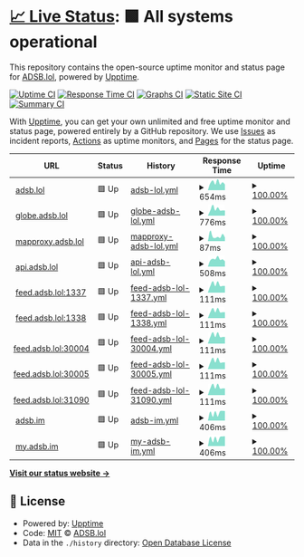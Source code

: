 # [📈 Live Status](https://status.adsb.lol): <!--live status--> **🟩 All systems operational**

This repository contains the open-source uptime monitor and status page for [ADSB.lol](https://adsb.lol), powered by [Upptime](https://github.com/upptime/upptime).

[![Uptime CI](https://github.com/adsblol/status/workflows/Uptime%20CI/badge.svg)](https://github.com/adsblol/status/actions?query=workflow%3A%22Uptime+CI%22)
[![Response Time CI](https://github.com/adsblol/status/workflows/Response%20Time%20CI/badge.svg)](https://github.com/adsblol/status/actions?query=workflow%3A%22Response+Time+CI%22)
[![Graphs CI](https://github.com/adsblol/status/workflows/Graphs%20CI/badge.svg)](https://github.com/adsblol/status/actions?query=workflow%3A%22Graphs+CI%22)
[![Static Site CI](https://github.com/adsblol/status/workflows/Static%20Site%20CI/badge.svg)](https://github.com/adsblol/status/actions?query=workflow%3A%22Static+Site+CI%22)
[![Summary CI](https://github.com/adsblol/status/workflows/Summary%20CI/badge.svg)](https://github.com/adsblol/status/actions?query=workflow%3A%22Summary+CI%22)

With [Upptime](https://upptime.js.org), you can get your own unlimited and free uptime monitor and status page, powered entirely by a GitHub repository. We use [Issues](https://github.com/adsblol/status/issues) as incident reports, [Actions](https://github.com/adsblol/status/actions) as uptime monitors, and [Pages](https://status.adsb.lol) for the status page.

<!--start: status pages-->
<!-- This summary is generated by Upptime (https://github.com/upptime/upptime) -->
<!-- Do not edit this manually, your changes will be overwritten -->
<!-- prettier-ignore -->
| URL | Status | History | Response Time | Uptime |
| --- | ------ | ------- | ------------- | ------ |
| <img alt="" src="https://icons.duckduckgo.com/ip3/adsb.lol.ico" height="13"> [adsb.lol](https://adsb.lol) | 🟩 Up | [adsb-lol.yml](https://github.com/adsblol/status/commits/HEAD/history/adsb-lol.yml) | <details><summary><img alt="Response time graph" src="./graphs/adsb-lol/response-time-week.png" height="20"> 654ms</summary><br><a href="https://status.adsb.lol/history/adsb-lol"><img alt="Response time 624" src="https://img.shields.io/endpoint?url=https%3A%2F%2Fraw.githubusercontent.com%2Fadsblol%2Fstatus%2FHEAD%2Fapi%2Fadsb-lol%2Fresponse-time.json"></a><br><a href="https://status.adsb.lol/history/adsb-lol"><img alt="24-hour response time 497" src="https://img.shields.io/endpoint?url=https%3A%2F%2Fraw.githubusercontent.com%2Fadsblol%2Fstatus%2FHEAD%2Fapi%2Fadsb-lol%2Fresponse-time-day.json"></a><br><a href="https://status.adsb.lol/history/adsb-lol"><img alt="7-day response time 654" src="https://img.shields.io/endpoint?url=https%3A%2F%2Fraw.githubusercontent.com%2Fadsblol%2Fstatus%2FHEAD%2Fapi%2Fadsb-lol%2Fresponse-time-week.json"></a><br><a href="https://status.adsb.lol/history/adsb-lol"><img alt="30-day response time 736" src="https://img.shields.io/endpoint?url=https%3A%2F%2Fraw.githubusercontent.com%2Fadsblol%2Fstatus%2FHEAD%2Fapi%2Fadsb-lol%2Fresponse-time-month.json"></a><br><a href="https://status.adsb.lol/history/adsb-lol"><img alt="1-year response time 628" src="https://img.shields.io/endpoint?url=https%3A%2F%2Fraw.githubusercontent.com%2Fadsblol%2Fstatus%2FHEAD%2Fapi%2Fadsb-lol%2Fresponse-time-year.json"></a></details> | <details><summary><a href="https://status.adsb.lol/history/adsb-lol">100.00%</a></summary><a href="https://status.adsb.lol/history/adsb-lol"><img alt="All-time uptime 99.88%" src="https://img.shields.io/endpoint?url=https%3A%2F%2Fraw.githubusercontent.com%2Fadsblol%2Fstatus%2FHEAD%2Fapi%2Fadsb-lol%2Fuptime.json"></a><br><a href="https://status.adsb.lol/history/adsb-lol"><img alt="24-hour uptime 100.00%" src="https://img.shields.io/endpoint?url=https%3A%2F%2Fraw.githubusercontent.com%2Fadsblol%2Fstatus%2FHEAD%2Fapi%2Fadsb-lol%2Fuptime-day.json"></a><br><a href="https://status.adsb.lol/history/adsb-lol"><img alt="7-day uptime 100.00%" src="https://img.shields.io/endpoint?url=https%3A%2F%2Fraw.githubusercontent.com%2Fadsblol%2Fstatus%2FHEAD%2Fapi%2Fadsb-lol%2Fuptime-week.json"></a><br><a href="https://status.adsb.lol/history/adsb-lol"><img alt="30-day uptime 99.41%" src="https://img.shields.io/endpoint?url=https%3A%2F%2Fraw.githubusercontent.com%2Fadsblol%2Fstatus%2FHEAD%2Fapi%2Fadsb-lol%2Fuptime-month.json"></a><br><a href="https://status.adsb.lol/history/adsb-lol"><img alt="1-year uptime 99.89%" src="https://img.shields.io/endpoint?url=https%3A%2F%2Fraw.githubusercontent.com%2Fadsblol%2Fstatus%2FHEAD%2Fapi%2Fadsb-lol%2Fuptime-year.json"></a></details>
| <img alt="" src="https://icons.duckduckgo.com/ip3/globe.adsb.lol.ico" height="13"> [globe.adsb.lol](https://globe.adsb.lol) | 🟩 Up | [globe-adsb-lol.yml](https://github.com/adsblol/status/commits/HEAD/history/globe-adsb-lol.yml) | <details><summary><img alt="Response time graph" src="./graphs/globe-adsb-lol/response-time-week.png" height="20"> 776ms</summary><br><a href="https://status.adsb.lol/history/globe-adsb-lol"><img alt="Response time 837" src="https://img.shields.io/endpoint?url=https%3A%2F%2Fraw.githubusercontent.com%2Fadsblol%2Fstatus%2FHEAD%2Fapi%2Fglobe-adsb-lol%2Fresponse-time.json"></a><br><a href="https://status.adsb.lol/history/globe-adsb-lol"><img alt="24-hour response time 620" src="https://img.shields.io/endpoint?url=https%3A%2F%2Fraw.githubusercontent.com%2Fadsblol%2Fstatus%2FHEAD%2Fapi%2Fglobe-adsb-lol%2Fresponse-time-day.json"></a><br><a href="https://status.adsb.lol/history/globe-adsb-lol"><img alt="7-day response time 776" src="https://img.shields.io/endpoint?url=https%3A%2F%2Fraw.githubusercontent.com%2Fadsblol%2Fstatus%2FHEAD%2Fapi%2Fglobe-adsb-lol%2Fresponse-time-week.json"></a><br><a href="https://status.adsb.lol/history/globe-adsb-lol"><img alt="30-day response time 1595" src="https://img.shields.io/endpoint?url=https%3A%2F%2Fraw.githubusercontent.com%2Fadsblol%2Fstatus%2FHEAD%2Fapi%2Fglobe-adsb-lol%2Fresponse-time-month.json"></a><br><a href="https://status.adsb.lol/history/globe-adsb-lol"><img alt="1-year response time 863" src="https://img.shields.io/endpoint?url=https%3A%2F%2Fraw.githubusercontent.com%2Fadsblol%2Fstatus%2FHEAD%2Fapi%2Fglobe-adsb-lol%2Fresponse-time-year.json"></a></details> | <details><summary><a href="https://status.adsb.lol/history/globe-adsb-lol">100.00%</a></summary><a href="https://status.adsb.lol/history/globe-adsb-lol"><img alt="All-time uptime 99.77%" src="https://img.shields.io/endpoint?url=https%3A%2F%2Fraw.githubusercontent.com%2Fadsblol%2Fstatus%2FHEAD%2Fapi%2Fglobe-adsb-lol%2Fuptime.json"></a><br><a href="https://status.adsb.lol/history/globe-adsb-lol"><img alt="24-hour uptime 100.00%" src="https://img.shields.io/endpoint?url=https%3A%2F%2Fraw.githubusercontent.com%2Fadsblol%2Fstatus%2FHEAD%2Fapi%2Fglobe-adsb-lol%2Fuptime-day.json"></a><br><a href="https://status.adsb.lol/history/globe-adsb-lol"><img alt="7-day uptime 100.00%" src="https://img.shields.io/endpoint?url=https%3A%2F%2Fraw.githubusercontent.com%2Fadsblol%2Fstatus%2FHEAD%2Fapi%2Fglobe-adsb-lol%2Fuptime-week.json"></a><br><a href="https://status.adsb.lol/history/globe-adsb-lol"><img alt="30-day uptime 99.63%" src="https://img.shields.io/endpoint?url=https%3A%2F%2Fraw.githubusercontent.com%2Fadsblol%2Fstatus%2FHEAD%2Fapi%2Fglobe-adsb-lol%2Fuptime-month.json"></a><br><a href="https://status.adsb.lol/history/globe-adsb-lol"><img alt="1-year uptime 99.90%" src="https://img.shields.io/endpoint?url=https%3A%2F%2Fraw.githubusercontent.com%2Fadsblol%2Fstatus%2FHEAD%2Fapi%2Fglobe-adsb-lol%2Fuptime-year.json"></a></details>
| <img alt="" src="https://icons.duckduckgo.com/ip3/mapproxy.adsb.lol.ico" height="13"> [mapproxy.adsb.lol](https://mapproxy.adsb.lol/tiles/openaip/openaip_grid/12/2101/1346.png) | 🟩 Up | [mapproxy-adsb-lol.yml](https://github.com/adsblol/status/commits/HEAD/history/mapproxy-adsb-lol.yml) | <details><summary><img alt="Response time graph" src="./graphs/mapproxy-adsb-lol/response-time-week.png" height="20"> 87ms</summary><br><a href="https://status.adsb.lol/history/mapproxy-adsb-lol"><img alt="Response time 140" src="https://img.shields.io/endpoint?url=https%3A%2F%2Fraw.githubusercontent.com%2Fadsblol%2Fstatus%2FHEAD%2Fapi%2Fmapproxy-adsb-lol%2Fresponse-time.json"></a><br><a href="https://status.adsb.lol/history/mapproxy-adsb-lol"><img alt="24-hour response time 62" src="https://img.shields.io/endpoint?url=https%3A%2F%2Fraw.githubusercontent.com%2Fadsblol%2Fstatus%2FHEAD%2Fapi%2Fmapproxy-adsb-lol%2Fresponse-time-day.json"></a><br><a href="https://status.adsb.lol/history/mapproxy-adsb-lol"><img alt="7-day response time 87" src="https://img.shields.io/endpoint?url=https%3A%2F%2Fraw.githubusercontent.com%2Fadsblol%2Fstatus%2FHEAD%2Fapi%2Fmapproxy-adsb-lol%2Fresponse-time-week.json"></a><br><a href="https://status.adsb.lol/history/mapproxy-adsb-lol"><img alt="30-day response time 128" src="https://img.shields.io/endpoint?url=https%3A%2F%2Fraw.githubusercontent.com%2Fadsblol%2Fstatus%2FHEAD%2Fapi%2Fmapproxy-adsb-lol%2Fresponse-time-month.json"></a><br><a href="https://status.adsb.lol/history/mapproxy-adsb-lol"><img alt="1-year response time 140" src="https://img.shields.io/endpoint?url=https%3A%2F%2Fraw.githubusercontent.com%2Fadsblol%2Fstatus%2FHEAD%2Fapi%2Fmapproxy-adsb-lol%2Fresponse-time-year.json"></a></details> | <details><summary><a href="https://status.adsb.lol/history/mapproxy-adsb-lol">100.00%</a></summary><a href="https://status.adsb.lol/history/mapproxy-adsb-lol"><img alt="All-time uptime 100.00%" src="https://img.shields.io/endpoint?url=https%3A%2F%2Fraw.githubusercontent.com%2Fadsblol%2Fstatus%2FHEAD%2Fapi%2Fmapproxy-adsb-lol%2Fuptime.json"></a><br><a href="https://status.adsb.lol/history/mapproxy-adsb-lol"><img alt="24-hour uptime 100.00%" src="https://img.shields.io/endpoint?url=https%3A%2F%2Fraw.githubusercontent.com%2Fadsblol%2Fstatus%2FHEAD%2Fapi%2Fmapproxy-adsb-lol%2Fuptime-day.json"></a><br><a href="https://status.adsb.lol/history/mapproxy-adsb-lol"><img alt="7-day uptime 100.00%" src="https://img.shields.io/endpoint?url=https%3A%2F%2Fraw.githubusercontent.com%2Fadsblol%2Fstatus%2FHEAD%2Fapi%2Fmapproxy-adsb-lol%2Fuptime-week.json"></a><br><a href="https://status.adsb.lol/history/mapproxy-adsb-lol"><img alt="30-day uptime 100.00%" src="https://img.shields.io/endpoint?url=https%3A%2F%2Fraw.githubusercontent.com%2Fadsblol%2Fstatus%2FHEAD%2Fapi%2Fmapproxy-adsb-lol%2Fuptime-month.json"></a><br><a href="https://status.adsb.lol/history/mapproxy-adsb-lol"><img alt="1-year uptime 100.00%" src="https://img.shields.io/endpoint?url=https%3A%2F%2Fraw.githubusercontent.com%2Fadsblol%2Fstatus%2FHEAD%2Fapi%2Fmapproxy-adsb-lol%2Fuptime-year.json"></a></details>
| <img alt="" src="https://icons.duckduckgo.com/ip3/api.adsb.lol.ico" height="13"> [api.adsb.lol](https://api.adsb.lol/metrics) | 🟩 Up | [api-adsb-lol.yml](https://github.com/adsblol/status/commits/HEAD/history/api-adsb-lol.yml) | <details><summary><img alt="Response time graph" src="./graphs/api-adsb-lol/response-time-week.png" height="20"> 508ms</summary><br><a href="https://status.adsb.lol/history/api-adsb-lol"><img alt="Response time 589" src="https://img.shields.io/endpoint?url=https%3A%2F%2Fraw.githubusercontent.com%2Fadsblol%2Fstatus%2FHEAD%2Fapi%2Fapi-adsb-lol%2Fresponse-time.json"></a><br><a href="https://status.adsb.lol/history/api-adsb-lol"><img alt="24-hour response time 365" src="https://img.shields.io/endpoint?url=https%3A%2F%2Fraw.githubusercontent.com%2Fadsblol%2Fstatus%2FHEAD%2Fapi%2Fapi-adsb-lol%2Fresponse-time-day.json"></a><br><a href="https://status.adsb.lol/history/api-adsb-lol"><img alt="7-day response time 508" src="https://img.shields.io/endpoint?url=https%3A%2F%2Fraw.githubusercontent.com%2Fadsblol%2Fstatus%2FHEAD%2Fapi%2Fapi-adsb-lol%2Fresponse-time-week.json"></a><br><a href="https://status.adsb.lol/history/api-adsb-lol"><img alt="30-day response time 785" src="https://img.shields.io/endpoint?url=https%3A%2F%2Fraw.githubusercontent.com%2Fadsblol%2Fstatus%2FHEAD%2Fapi%2Fapi-adsb-lol%2Fresponse-time-month.json"></a><br><a href="https://status.adsb.lol/history/api-adsb-lol"><img alt="1-year response time 596" src="https://img.shields.io/endpoint?url=https%3A%2F%2Fraw.githubusercontent.com%2Fadsblol%2Fstatus%2FHEAD%2Fapi%2Fapi-adsb-lol%2Fresponse-time-year.json"></a></details> | <details><summary><a href="https://status.adsb.lol/history/api-adsb-lol">100.00%</a></summary><a href="https://status.adsb.lol/history/api-adsb-lol"><img alt="All-time uptime 95.98%" src="https://img.shields.io/endpoint?url=https%3A%2F%2Fraw.githubusercontent.com%2Fadsblol%2Fstatus%2FHEAD%2Fapi%2Fapi-adsb-lol%2Fuptime.json"></a><br><a href="https://status.adsb.lol/history/api-adsb-lol"><img alt="24-hour uptime 100.00%" src="https://img.shields.io/endpoint?url=https%3A%2F%2Fraw.githubusercontent.com%2Fadsblol%2Fstatus%2FHEAD%2Fapi%2Fapi-adsb-lol%2Fuptime-day.json"></a><br><a href="https://status.adsb.lol/history/api-adsb-lol"><img alt="7-day uptime 100.00%" src="https://img.shields.io/endpoint?url=https%3A%2F%2Fraw.githubusercontent.com%2Fadsblol%2Fstatus%2FHEAD%2Fapi%2Fapi-adsb-lol%2Fuptime-week.json"></a><br><a href="https://status.adsb.lol/history/api-adsb-lol"><img alt="30-day uptime 99.54%" src="https://img.shields.io/endpoint?url=https%3A%2F%2Fraw.githubusercontent.com%2Fadsblol%2Fstatus%2FHEAD%2Fapi%2Fapi-adsb-lol%2Fuptime-month.json"></a><br><a href="https://status.adsb.lol/history/api-adsb-lol"><img alt="1-year uptime 99.90%" src="https://img.shields.io/endpoint?url=https%3A%2F%2Fraw.githubusercontent.com%2Fadsblol%2Fstatus%2FHEAD%2Fapi%2Fapi-adsb-lol%2Fuptime-year.json"></a></details>
| <img alt="" src="https://icons.duckduckgo.com/ip3/null.ico" height="13"> [feed.adsb.lol:1337](feed.adsb.lol) | 🟩 Up | [feed-adsb-lol-1337.yml](https://github.com/adsblol/status/commits/HEAD/history/feed-adsb-lol-1337.yml) | <details><summary><img alt="Response time graph" src="./graphs/feed-adsb-lol-1337/response-time-week.png" height="20"> 111ms</summary><br><a href="https://status.adsb.lol/history/feed-adsb-lol-1337"><img alt="Response time 129" src="https://img.shields.io/endpoint?url=https%3A%2F%2Fraw.githubusercontent.com%2Fadsblol%2Fstatus%2FHEAD%2Fapi%2Ffeed-adsb-lol-1337%2Fresponse-time.json"></a><br><a href="https://status.adsb.lol/history/feed-adsb-lol-1337"><img alt="24-hour response time 93" src="https://img.shields.io/endpoint?url=https%3A%2F%2Fraw.githubusercontent.com%2Fadsblol%2Fstatus%2FHEAD%2Fapi%2Ffeed-adsb-lol-1337%2Fresponse-time-day.json"></a><br><a href="https://status.adsb.lol/history/feed-adsb-lol-1337"><img alt="7-day response time 111" src="https://img.shields.io/endpoint?url=https%3A%2F%2Fraw.githubusercontent.com%2Fadsblol%2Fstatus%2FHEAD%2Fapi%2Ffeed-adsb-lol-1337%2Fresponse-time-week.json"></a><br><a href="https://status.adsb.lol/history/feed-adsb-lol-1337"><img alt="30-day response time 118" src="https://img.shields.io/endpoint?url=https%3A%2F%2Fraw.githubusercontent.com%2Fadsblol%2Fstatus%2FHEAD%2Fapi%2Ffeed-adsb-lol-1337%2Fresponse-time-month.json"></a><br><a href="https://status.adsb.lol/history/feed-adsb-lol-1337"><img alt="1-year response time 119" src="https://img.shields.io/endpoint?url=https%3A%2F%2Fraw.githubusercontent.com%2Fadsblol%2Fstatus%2FHEAD%2Fapi%2Ffeed-adsb-lol-1337%2Fresponse-time-year.json"></a></details> | <details><summary><a href="https://status.adsb.lol/history/feed-adsb-lol-1337">100.00%</a></summary><a href="https://status.adsb.lol/history/feed-adsb-lol-1337"><img alt="All-time uptime 99.97%" src="https://img.shields.io/endpoint?url=https%3A%2F%2Fraw.githubusercontent.com%2Fadsblol%2Fstatus%2FHEAD%2Fapi%2Ffeed-adsb-lol-1337%2Fuptime.json"></a><br><a href="https://status.adsb.lol/history/feed-adsb-lol-1337"><img alt="24-hour uptime 100.00%" src="https://img.shields.io/endpoint?url=https%3A%2F%2Fraw.githubusercontent.com%2Fadsblol%2Fstatus%2FHEAD%2Fapi%2Ffeed-adsb-lol-1337%2Fuptime-day.json"></a><br><a href="https://status.adsb.lol/history/feed-adsb-lol-1337"><img alt="7-day uptime 100.00%" src="https://img.shields.io/endpoint?url=https%3A%2F%2Fraw.githubusercontent.com%2Fadsblol%2Fstatus%2FHEAD%2Fapi%2Ffeed-adsb-lol-1337%2Fuptime-week.json"></a><br><a href="https://status.adsb.lol/history/feed-adsb-lol-1337"><img alt="30-day uptime 100.00%" src="https://img.shields.io/endpoint?url=https%3A%2F%2Fraw.githubusercontent.com%2Fadsblol%2Fstatus%2FHEAD%2Fapi%2Ffeed-adsb-lol-1337%2Fuptime-month.json"></a><br><a href="https://status.adsb.lol/history/feed-adsb-lol-1337"><img alt="1-year uptime 99.96%" src="https://img.shields.io/endpoint?url=https%3A%2F%2Fraw.githubusercontent.com%2Fadsblol%2Fstatus%2FHEAD%2Fapi%2Ffeed-adsb-lol-1337%2Fuptime-year.json"></a></details>
| <img alt="" src="https://icons.duckduckgo.com/ip3/null.ico" height="13"> [feed.adsb.lol:1338](feed.adsb.lol) | 🟩 Up | [feed-adsb-lol-1338.yml](https://github.com/adsblol/status/commits/HEAD/history/feed-adsb-lol-1338.yml) | <details><summary><img alt="Response time graph" src="./graphs/feed-adsb-lol-1338/response-time-week.png" height="20"> 111ms</summary><br><a href="https://status.adsb.lol/history/feed-adsb-lol-1338"><img alt="Response time 125" src="https://img.shields.io/endpoint?url=https%3A%2F%2Fraw.githubusercontent.com%2Fadsblol%2Fstatus%2FHEAD%2Fapi%2Ffeed-adsb-lol-1338%2Fresponse-time.json"></a><br><a href="https://status.adsb.lol/history/feed-adsb-lol-1338"><img alt="24-hour response time 93" src="https://img.shields.io/endpoint?url=https%3A%2F%2Fraw.githubusercontent.com%2Fadsblol%2Fstatus%2FHEAD%2Fapi%2Ffeed-adsb-lol-1338%2Fresponse-time-day.json"></a><br><a href="https://status.adsb.lol/history/feed-adsb-lol-1338"><img alt="7-day response time 111" src="https://img.shields.io/endpoint?url=https%3A%2F%2Fraw.githubusercontent.com%2Fadsblol%2Fstatus%2FHEAD%2Fapi%2Ffeed-adsb-lol-1338%2Fresponse-time-week.json"></a><br><a href="https://status.adsb.lol/history/feed-adsb-lol-1338"><img alt="30-day response time 118" src="https://img.shields.io/endpoint?url=https%3A%2F%2Fraw.githubusercontent.com%2Fadsblol%2Fstatus%2FHEAD%2Fapi%2Ffeed-adsb-lol-1338%2Fresponse-time-month.json"></a><br><a href="https://status.adsb.lol/history/feed-adsb-lol-1338"><img alt="1-year response time 117" src="https://img.shields.io/endpoint?url=https%3A%2F%2Fraw.githubusercontent.com%2Fadsblol%2Fstatus%2FHEAD%2Fapi%2Ffeed-adsb-lol-1338%2Fresponse-time-year.json"></a></details> | <details><summary><a href="https://status.adsb.lol/history/feed-adsb-lol-1338">100.00%</a></summary><a href="https://status.adsb.lol/history/feed-adsb-lol-1338"><img alt="All-time uptime 99.97%" src="https://img.shields.io/endpoint?url=https%3A%2F%2Fraw.githubusercontent.com%2Fadsblol%2Fstatus%2FHEAD%2Fapi%2Ffeed-adsb-lol-1338%2Fuptime.json"></a><br><a href="https://status.adsb.lol/history/feed-adsb-lol-1338"><img alt="24-hour uptime 100.00%" src="https://img.shields.io/endpoint?url=https%3A%2F%2Fraw.githubusercontent.com%2Fadsblol%2Fstatus%2FHEAD%2Fapi%2Ffeed-adsb-lol-1338%2Fuptime-day.json"></a><br><a href="https://status.adsb.lol/history/feed-adsb-lol-1338"><img alt="7-day uptime 100.00%" src="https://img.shields.io/endpoint?url=https%3A%2F%2Fraw.githubusercontent.com%2Fadsblol%2Fstatus%2FHEAD%2Fapi%2Ffeed-adsb-lol-1338%2Fuptime-week.json"></a><br><a href="https://status.adsb.lol/history/feed-adsb-lol-1338"><img alt="30-day uptime 100.00%" src="https://img.shields.io/endpoint?url=https%3A%2F%2Fraw.githubusercontent.com%2Fadsblol%2Fstatus%2FHEAD%2Fapi%2Ffeed-adsb-lol-1338%2Fuptime-month.json"></a><br><a href="https://status.adsb.lol/history/feed-adsb-lol-1338"><img alt="1-year uptime 99.95%" src="https://img.shields.io/endpoint?url=https%3A%2F%2Fraw.githubusercontent.com%2Fadsblol%2Fstatus%2FHEAD%2Fapi%2Ffeed-adsb-lol-1338%2Fuptime-year.json"></a></details>
| <img alt="" src="https://icons.duckduckgo.com/ip3/null.ico" height="13"> [feed.adsb.lol:30004](feed.adsb.lol) | 🟩 Up | [feed-adsb-lol-30004.yml](https://github.com/adsblol/status/commits/HEAD/history/feed-adsb-lol-30004.yml) | <details><summary><img alt="Response time graph" src="./graphs/feed-adsb-lol-30004/response-time-week.png" height="20"> 111ms</summary><br><a href="https://status.adsb.lol/history/feed-adsb-lol-30004"><img alt="Response time 123" src="https://img.shields.io/endpoint?url=https%3A%2F%2Fraw.githubusercontent.com%2Fadsblol%2Fstatus%2FHEAD%2Fapi%2Ffeed-adsb-lol-30004%2Fresponse-time.json"></a><br><a href="https://status.adsb.lol/history/feed-adsb-lol-30004"><img alt="24-hour response time 93" src="https://img.shields.io/endpoint?url=https%3A%2F%2Fraw.githubusercontent.com%2Fadsblol%2Fstatus%2FHEAD%2Fapi%2Ffeed-adsb-lol-30004%2Fresponse-time-day.json"></a><br><a href="https://status.adsb.lol/history/feed-adsb-lol-30004"><img alt="7-day response time 111" src="https://img.shields.io/endpoint?url=https%3A%2F%2Fraw.githubusercontent.com%2Fadsblol%2Fstatus%2FHEAD%2Fapi%2Ffeed-adsb-lol-30004%2Fresponse-time-week.json"></a><br><a href="https://status.adsb.lol/history/feed-adsb-lol-30004"><img alt="30-day response time 117" src="https://img.shields.io/endpoint?url=https%3A%2F%2Fraw.githubusercontent.com%2Fadsblol%2Fstatus%2FHEAD%2Fapi%2Ffeed-adsb-lol-30004%2Fresponse-time-month.json"></a><br><a href="https://status.adsb.lol/history/feed-adsb-lol-30004"><img alt="1-year response time 116" src="https://img.shields.io/endpoint?url=https%3A%2F%2Fraw.githubusercontent.com%2Fadsblol%2Fstatus%2FHEAD%2Fapi%2Ffeed-adsb-lol-30004%2Fresponse-time-year.json"></a></details> | <details><summary><a href="https://status.adsb.lol/history/feed-adsb-lol-30004">100.00%</a></summary><a href="https://status.adsb.lol/history/feed-adsb-lol-30004"><img alt="All-time uptime 99.97%" src="https://img.shields.io/endpoint?url=https%3A%2F%2Fraw.githubusercontent.com%2Fadsblol%2Fstatus%2FHEAD%2Fapi%2Ffeed-adsb-lol-30004%2Fuptime.json"></a><br><a href="https://status.adsb.lol/history/feed-adsb-lol-30004"><img alt="24-hour uptime 100.00%" src="https://img.shields.io/endpoint?url=https%3A%2F%2Fraw.githubusercontent.com%2Fadsblol%2Fstatus%2FHEAD%2Fapi%2Ffeed-adsb-lol-30004%2Fuptime-day.json"></a><br><a href="https://status.adsb.lol/history/feed-adsb-lol-30004"><img alt="7-day uptime 100.00%" src="https://img.shields.io/endpoint?url=https%3A%2F%2Fraw.githubusercontent.com%2Fadsblol%2Fstatus%2FHEAD%2Fapi%2Ffeed-adsb-lol-30004%2Fuptime-week.json"></a><br><a href="https://status.adsb.lol/history/feed-adsb-lol-30004"><img alt="30-day uptime 100.00%" src="https://img.shields.io/endpoint?url=https%3A%2F%2Fraw.githubusercontent.com%2Fadsblol%2Fstatus%2FHEAD%2Fapi%2Ffeed-adsb-lol-30004%2Fuptime-month.json"></a><br><a href="https://status.adsb.lol/history/feed-adsb-lol-30004"><img alt="1-year uptime 99.96%" src="https://img.shields.io/endpoint?url=https%3A%2F%2Fraw.githubusercontent.com%2Fadsblol%2Fstatus%2FHEAD%2Fapi%2Ffeed-adsb-lol-30004%2Fuptime-year.json"></a></details>
| <img alt="" src="https://icons.duckduckgo.com/ip3/null.ico" height="13"> [feed.adsb.lol:30005](feed.adsb.lol) | 🟩 Up | [feed-adsb-lol-30005.yml](https://github.com/adsblol/status/commits/HEAD/history/feed-adsb-lol-30005.yml) | <details><summary><img alt="Response time graph" src="./graphs/feed-adsb-lol-30005/response-time-week.png" height="20"> 111ms</summary><br><a href="https://status.adsb.lol/history/feed-adsb-lol-30005"><img alt="Response time 121" src="https://img.shields.io/endpoint?url=https%3A%2F%2Fraw.githubusercontent.com%2Fadsblol%2Fstatus%2FHEAD%2Fapi%2Ffeed-adsb-lol-30005%2Fresponse-time.json"></a><br><a href="https://status.adsb.lol/history/feed-adsb-lol-30005"><img alt="24-hour response time 93" src="https://img.shields.io/endpoint?url=https%3A%2F%2Fraw.githubusercontent.com%2Fadsblol%2Fstatus%2FHEAD%2Fapi%2Ffeed-adsb-lol-30005%2Fresponse-time-day.json"></a><br><a href="https://status.adsb.lol/history/feed-adsb-lol-30005"><img alt="7-day response time 111" src="https://img.shields.io/endpoint?url=https%3A%2F%2Fraw.githubusercontent.com%2Fadsblol%2Fstatus%2FHEAD%2Fapi%2Ffeed-adsb-lol-30005%2Fresponse-time-week.json"></a><br><a href="https://status.adsb.lol/history/feed-adsb-lol-30005"><img alt="30-day response time 117" src="https://img.shields.io/endpoint?url=https%3A%2F%2Fraw.githubusercontent.com%2Fadsblol%2Fstatus%2FHEAD%2Fapi%2Ffeed-adsb-lol-30005%2Fresponse-time-month.json"></a><br><a href="https://status.adsb.lol/history/feed-adsb-lol-30005"><img alt="1-year response time 115" src="https://img.shields.io/endpoint?url=https%3A%2F%2Fraw.githubusercontent.com%2Fadsblol%2Fstatus%2FHEAD%2Fapi%2Ffeed-adsb-lol-30005%2Fresponse-time-year.json"></a></details> | <details><summary><a href="https://status.adsb.lol/history/feed-adsb-lol-30005">100.00%</a></summary><a href="https://status.adsb.lol/history/feed-adsb-lol-30005"><img alt="All-time uptime 99.97%" src="https://img.shields.io/endpoint?url=https%3A%2F%2Fraw.githubusercontent.com%2Fadsblol%2Fstatus%2FHEAD%2Fapi%2Ffeed-adsb-lol-30005%2Fuptime.json"></a><br><a href="https://status.adsb.lol/history/feed-adsb-lol-30005"><img alt="24-hour uptime 100.00%" src="https://img.shields.io/endpoint?url=https%3A%2F%2Fraw.githubusercontent.com%2Fadsblol%2Fstatus%2FHEAD%2Fapi%2Ffeed-adsb-lol-30005%2Fuptime-day.json"></a><br><a href="https://status.adsb.lol/history/feed-adsb-lol-30005"><img alt="7-day uptime 100.00%" src="https://img.shields.io/endpoint?url=https%3A%2F%2Fraw.githubusercontent.com%2Fadsblol%2Fstatus%2FHEAD%2Fapi%2Ffeed-adsb-lol-30005%2Fuptime-week.json"></a><br><a href="https://status.adsb.lol/history/feed-adsb-lol-30005"><img alt="30-day uptime 100.00%" src="https://img.shields.io/endpoint?url=https%3A%2F%2Fraw.githubusercontent.com%2Fadsblol%2Fstatus%2FHEAD%2Fapi%2Ffeed-adsb-lol-30005%2Fuptime-month.json"></a><br><a href="https://status.adsb.lol/history/feed-adsb-lol-30005"><img alt="1-year uptime 99.96%" src="https://img.shields.io/endpoint?url=https%3A%2F%2Fraw.githubusercontent.com%2Fadsblol%2Fstatus%2FHEAD%2Fapi%2Ffeed-adsb-lol-30005%2Fuptime-year.json"></a></details>
| <img alt="" src="https://icons.duckduckgo.com/ip3/null.ico" height="13"> [feed.adsb.lol:31090](feed.adsb.lol) | 🟩 Up | [feed-adsb-lol-31090.yml](https://github.com/adsblol/status/commits/HEAD/history/feed-adsb-lol-31090.yml) | <details><summary><img alt="Response time graph" src="./graphs/feed-adsb-lol-31090/response-time-week.png" height="20"> 111ms</summary><br><a href="https://status.adsb.lol/history/feed-adsb-lol-31090"><img alt="Response time 119" src="https://img.shields.io/endpoint?url=https%3A%2F%2Fraw.githubusercontent.com%2Fadsblol%2Fstatus%2FHEAD%2Fapi%2Ffeed-adsb-lol-31090%2Fresponse-time.json"></a><br><a href="https://status.adsb.lol/history/feed-adsb-lol-31090"><img alt="24-hour response time 93" src="https://img.shields.io/endpoint?url=https%3A%2F%2Fraw.githubusercontent.com%2Fadsblol%2Fstatus%2FHEAD%2Fapi%2Ffeed-adsb-lol-31090%2Fresponse-time-day.json"></a><br><a href="https://status.adsb.lol/history/feed-adsb-lol-31090"><img alt="7-day response time 111" src="https://img.shields.io/endpoint?url=https%3A%2F%2Fraw.githubusercontent.com%2Fadsblol%2Fstatus%2FHEAD%2Fapi%2Ffeed-adsb-lol-31090%2Fresponse-time-week.json"></a><br><a href="https://status.adsb.lol/history/feed-adsb-lol-31090"><img alt="30-day response time 118" src="https://img.shields.io/endpoint?url=https%3A%2F%2Fraw.githubusercontent.com%2Fadsblol%2Fstatus%2FHEAD%2Fapi%2Ffeed-adsb-lol-31090%2Fresponse-time-month.json"></a><br><a href="https://status.adsb.lol/history/feed-adsb-lol-31090"><img alt="1-year response time 115" src="https://img.shields.io/endpoint?url=https%3A%2F%2Fraw.githubusercontent.com%2Fadsblol%2Fstatus%2FHEAD%2Fapi%2Ffeed-adsb-lol-31090%2Fresponse-time-year.json"></a></details> | <details><summary><a href="https://status.adsb.lol/history/feed-adsb-lol-31090">100.00%</a></summary><a href="https://status.adsb.lol/history/feed-adsb-lol-31090"><img alt="All-time uptime 99.98%" src="https://img.shields.io/endpoint?url=https%3A%2F%2Fraw.githubusercontent.com%2Fadsblol%2Fstatus%2FHEAD%2Fapi%2Ffeed-adsb-lol-31090%2Fuptime.json"></a><br><a href="https://status.adsb.lol/history/feed-adsb-lol-31090"><img alt="24-hour uptime 100.00%" src="https://img.shields.io/endpoint?url=https%3A%2F%2Fraw.githubusercontent.com%2Fadsblol%2Fstatus%2FHEAD%2Fapi%2Ffeed-adsb-lol-31090%2Fuptime-day.json"></a><br><a href="https://status.adsb.lol/history/feed-adsb-lol-31090"><img alt="7-day uptime 100.00%" src="https://img.shields.io/endpoint?url=https%3A%2F%2Fraw.githubusercontent.com%2Fadsblol%2Fstatus%2FHEAD%2Fapi%2Ffeed-adsb-lol-31090%2Fuptime-week.json"></a><br><a href="https://status.adsb.lol/history/feed-adsb-lol-31090"><img alt="30-day uptime 100.00%" src="https://img.shields.io/endpoint?url=https%3A%2F%2Fraw.githubusercontent.com%2Fadsblol%2Fstatus%2FHEAD%2Fapi%2Ffeed-adsb-lol-31090%2Fuptime-month.json"></a><br><a href="https://status.adsb.lol/history/feed-adsb-lol-31090"><img alt="1-year uptime 99.96%" src="https://img.shields.io/endpoint?url=https%3A%2F%2Fraw.githubusercontent.com%2Fadsblol%2Fstatus%2FHEAD%2Fapi%2Ffeed-adsb-lol-31090%2Fuptime-year.json"></a></details>
| <img alt="" src="https://icons.duckduckgo.com/ip3/adsb.im.ico" height="13"> [adsb.im](https://adsb.im) | 🟩 Up | [adsb-im.yml](https://github.com/adsblol/status/commits/HEAD/history/adsb-im.yml) | <details><summary><img alt="Response time graph" src="./graphs/adsb-im/response-time-week.png" height="20"> 406ms</summary><br><a href="https://status.adsb.lol/history/adsb-im"><img alt="Response time 465" src="https://img.shields.io/endpoint?url=https%3A%2F%2Fraw.githubusercontent.com%2Fadsblol%2Fstatus%2FHEAD%2Fapi%2Fadsb-im%2Fresponse-time.json"></a><br><a href="https://status.adsb.lol/history/adsb-im"><img alt="24-hour response time 495" src="https://img.shields.io/endpoint?url=https%3A%2F%2Fraw.githubusercontent.com%2Fadsblol%2Fstatus%2FHEAD%2Fapi%2Fadsb-im%2Fresponse-time-day.json"></a><br><a href="https://status.adsb.lol/history/adsb-im"><img alt="7-day response time 406" src="https://img.shields.io/endpoint?url=https%3A%2F%2Fraw.githubusercontent.com%2Fadsblol%2Fstatus%2FHEAD%2Fapi%2Fadsb-im%2Fresponse-time-week.json"></a><br><a href="https://status.adsb.lol/history/adsb-im"><img alt="30-day response time 411" src="https://img.shields.io/endpoint?url=https%3A%2F%2Fraw.githubusercontent.com%2Fadsblol%2Fstatus%2FHEAD%2Fapi%2Fadsb-im%2Fresponse-time-month.json"></a><br><a href="https://status.adsb.lol/history/adsb-im"><img alt="1-year response time 468" src="https://img.shields.io/endpoint?url=https%3A%2F%2Fraw.githubusercontent.com%2Fadsblol%2Fstatus%2FHEAD%2Fapi%2Fadsb-im%2Fresponse-time-year.json"></a></details> | <details><summary><a href="https://status.adsb.lol/history/adsb-im">100.00%</a></summary><a href="https://status.adsb.lol/history/adsb-im"><img alt="All-time uptime 99.98%" src="https://img.shields.io/endpoint?url=https%3A%2F%2Fraw.githubusercontent.com%2Fadsblol%2Fstatus%2FHEAD%2Fapi%2Fadsb-im%2Fuptime.json"></a><br><a href="https://status.adsb.lol/history/adsb-im"><img alt="24-hour uptime 100.00%" src="https://img.shields.io/endpoint?url=https%3A%2F%2Fraw.githubusercontent.com%2Fadsblol%2Fstatus%2FHEAD%2Fapi%2Fadsb-im%2Fuptime-day.json"></a><br><a href="https://status.adsb.lol/history/adsb-im"><img alt="7-day uptime 100.00%" src="https://img.shields.io/endpoint?url=https%3A%2F%2Fraw.githubusercontent.com%2Fadsblol%2Fstatus%2FHEAD%2Fapi%2Fadsb-im%2Fuptime-week.json"></a><br><a href="https://status.adsb.lol/history/adsb-im"><img alt="30-day uptime 100.00%" src="https://img.shields.io/endpoint?url=https%3A%2F%2Fraw.githubusercontent.com%2Fadsblol%2Fstatus%2FHEAD%2Fapi%2Fadsb-im%2Fuptime-month.json"></a><br><a href="https://status.adsb.lol/history/adsb-im"><img alt="1-year uptime 99.98%" src="https://img.shields.io/endpoint?url=https%3A%2F%2Fraw.githubusercontent.com%2Fadsblol%2Fstatus%2FHEAD%2Fapi%2Fadsb-im%2Fuptime-year.json"></a></details>
| <img alt="" src="https://icons.duckduckgo.com/ip3/my.adsb.im.ico" height="13"> [my.adsb.im](https://my.adsb.im) | 🟩 Up | [my-adsb-im.yml](https://github.com/adsblol/status/commits/HEAD/history/my-adsb-im.yml) | <details><summary><img alt="Response time graph" src="./graphs/my-adsb-im/response-time-week.png" height="20"> 406ms</summary><br><a href="https://status.adsb.lol/history/my-adsb-im"><img alt="Response time 389" src="https://img.shields.io/endpoint?url=https%3A%2F%2Fraw.githubusercontent.com%2Fadsblol%2Fstatus%2FHEAD%2Fapi%2Fmy-adsb-im%2Fresponse-time.json"></a><br><a href="https://status.adsb.lol/history/my-adsb-im"><img alt="24-hour response time 511" src="https://img.shields.io/endpoint?url=https%3A%2F%2Fraw.githubusercontent.com%2Fadsblol%2Fstatus%2FHEAD%2Fapi%2Fmy-adsb-im%2Fresponse-time-day.json"></a><br><a href="https://status.adsb.lol/history/my-adsb-im"><img alt="7-day response time 406" src="https://img.shields.io/endpoint?url=https%3A%2F%2Fraw.githubusercontent.com%2Fadsblol%2Fstatus%2FHEAD%2Fapi%2Fmy-adsb-im%2Fresponse-time-week.json"></a><br><a href="https://status.adsb.lol/history/my-adsb-im"><img alt="30-day response time 388" src="https://img.shields.io/endpoint?url=https%3A%2F%2Fraw.githubusercontent.com%2Fadsblol%2Fstatus%2FHEAD%2Fapi%2Fmy-adsb-im%2Fresponse-time-month.json"></a><br><a href="https://status.adsb.lol/history/my-adsb-im"><img alt="1-year response time 395" src="https://img.shields.io/endpoint?url=https%3A%2F%2Fraw.githubusercontent.com%2Fadsblol%2Fstatus%2FHEAD%2Fapi%2Fmy-adsb-im%2Fresponse-time-year.json"></a></details> | <details><summary><a href="https://status.adsb.lol/history/my-adsb-im">100.00%</a></summary><a href="https://status.adsb.lol/history/my-adsb-im"><img alt="All-time uptime 99.98%" src="https://img.shields.io/endpoint?url=https%3A%2F%2Fraw.githubusercontent.com%2Fadsblol%2Fstatus%2FHEAD%2Fapi%2Fmy-adsb-im%2Fuptime.json"></a><br><a href="https://status.adsb.lol/history/my-adsb-im"><img alt="24-hour uptime 100.00%" src="https://img.shields.io/endpoint?url=https%3A%2F%2Fraw.githubusercontent.com%2Fadsblol%2Fstatus%2FHEAD%2Fapi%2Fmy-adsb-im%2Fuptime-day.json"></a><br><a href="https://status.adsb.lol/history/my-adsb-im"><img alt="7-day uptime 100.00%" src="https://img.shields.io/endpoint?url=https%3A%2F%2Fraw.githubusercontent.com%2Fadsblol%2Fstatus%2FHEAD%2Fapi%2Fmy-adsb-im%2Fuptime-week.json"></a><br><a href="https://status.adsb.lol/history/my-adsb-im"><img alt="30-day uptime 100.00%" src="https://img.shields.io/endpoint?url=https%3A%2F%2Fraw.githubusercontent.com%2Fadsblol%2Fstatus%2FHEAD%2Fapi%2Fmy-adsb-im%2Fuptime-month.json"></a><br><a href="https://status.adsb.lol/history/my-adsb-im"><img alt="1-year uptime 99.98%" src="https://img.shields.io/endpoint?url=https%3A%2F%2Fraw.githubusercontent.com%2Fadsblol%2Fstatus%2FHEAD%2Fapi%2Fmy-adsb-im%2Fuptime-year.json"></a></details>

<!--end: status pages-->

[**Visit our status website →**](https://status.adsb.lol)

## 📄 License

- Powered by: [Upptime](https://github.com/upptime/upptime)
- Code: [MIT](./LICENSE) © [ADSB.lol](https://adsb.lol)
- Data in the `./history` directory: [Open Database License](https://opendatacommons.org/licenses/odbl/1-0/)
